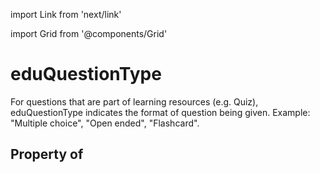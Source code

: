 import Link from 'next/link'
  
import Grid from '@components/Grid'

# eduQuestionType

For questions that are part of learning resources (e.g. Quiz), eduQuestionType indicates the format of question being given. Example: "Multiple choice", "Open ended", "Flashcard".

## Property of



